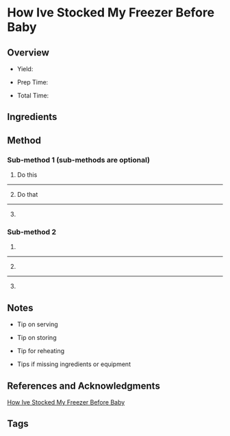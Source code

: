 # How Ive Stocked My Freezer Before Baby

## Overview

- Yield:

- Prep Time:

- Total Time:

## Ingredients



## Method

### Sub-method 1 (sub-methods are optional)

1. Do this
---
2. Do that
---
3.

### Sub-method 2

1.
---
2.
---
3.

## Notes

- Tip on serving

- Tip on storing

- Tip for reheating

- Tips if missing ingredients or equipment

## References and Acknowledgments

[How Ive Stocked My Freezer Before Baby](https://sweetpeasandsaffron.com/how-ive-stocked-my-freezer-before-baby/)

## Tags


